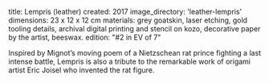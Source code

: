 title: Lempris (leather)
created: 2017
image_directory: 'leather-lempris'
dimensions: 23 x 12 x 12 cm
materials: grey goatskin, laser etching, gold tooling details, archival digital printing and stencil on kozo, decorative paper by the artist, beeswax. 
edition: "#2 in EV of 7"

Inspired by Mignot’s moving poem of a Nietzschean rat prince fighting a last intense battle, Lempris is also a tribute to the remarkable work of origami artist Eric Joisel who invented the rat figure.
